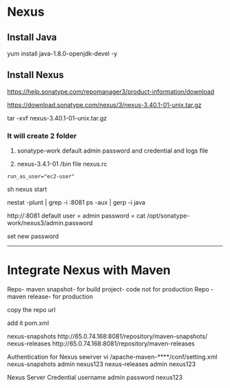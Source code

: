 # Nexus

## Install Java
yum install java-1.8.0-openjdk-devel -y

## Install Nexus
https://help.sonatype.com/repomanager3/product-information/download

https://download.sonatype.com/nexus/3/nexus-3.40.1-01-unix.tar.gz

tar -xvf nexus-3.40.1-01-unix.tar.gz

### It will create 2 folder
1. sonatype-work
default admin password and credential and logs file

2. nexus-3.4.1-01 
/bin 
file nexus.rc
```
run_as_user="ec2-user"
```
sh nexus start


nestat -plunt | grep -i :8081
ps -aux | gerp -i java

http://<public ip>:8081
default user = admin
password = cat /opt/sonatype-work/nexus3/admin.password

set new password

************************
# Integrate Nexus with Maven 

Repo- maven snapshot- for build project- code not for production
Repo - maven release- for production


copy the repo url 

add it pom.xml

<distributionManagement>
   <snapshotRepository>
      <id>nexus-snapshots</id>
      <url>http://65.0.74.168:8081/repository/maven-snapshots/</url>
   </snapshotRepository>
   <repository>
      <id>nexus-releases</id>
      <url>http://65.0.74.168:8081/repository/maven-releases</url>
   </repository>
</distributionManagement>


Authentication for Nexus sewrver
vi /apache-maven-****/conf/setting.xml
    <servers>
    <server>
        <id>nexus-snapshots</id>
        <username>admin</username>
        <password>nexus123</password>
    </server>
    <server>
        <id>nexus-releases</id>
        <username>admin</username>
        <password>nexus123</password>
    </server>
    </servers>


Nexus Server Credential 
username admin
password nexus123



